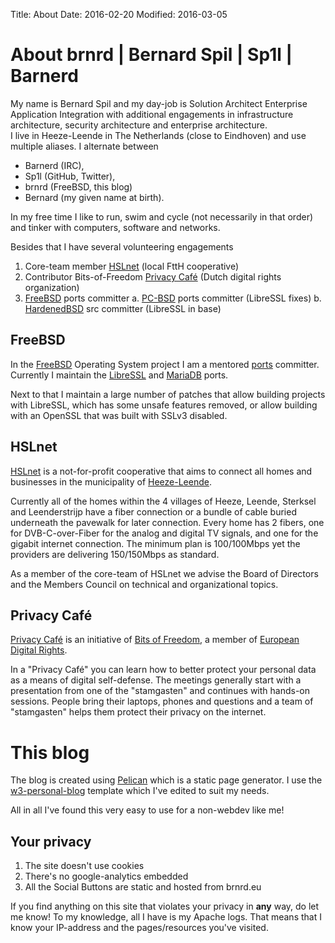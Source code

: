 ﻿Title: About
Date: 2016-02-20
Modified: 2016-03-05

# About brnrd | Bernard Spil | Sp1l | Barnerd

My name is Bernard Spil and my day-job is Solution Architect Enterprise Application Integration with additional engagements in infrastructure architecture, security architecture and enterprise architecture.	
I live in Heeze-Leende in The Netherlands (close to Eindhoven) and use multiple aliases. I alternate between 

 * Barnerd (IRC), 
 * Sp1l (GitHub, Twitter), 
 * brnrd (FreeBSD, this blog)
 * Bernard (my given name at birth).

In my free time I like to run, swim and cycle (not necessarily in that order) and tinker with computers, software and networks.

Besides that I have several volunteering engagements

  1. Core-team member [HSLnet](http://hslnet.nl) (local FttH cooperative)
  2. Contributor Bits-of-Freedom [Privacy Café](https://privacycafe.bof.nl/) (Dutch digital rights organization)
  3. [FreeBSD](http://freebsd.org) ports committer
    a. [PC-BSD](http://pcbsd.org) ports committer (LibreSSL fixes)
    b. [HardenedBSD](http://hardenedbsd.org) src committer (LibreSSL in base)

## FreeBSD

In the [FreeBSD](http://freebsd.org) Operating System project I am a mentored [ports](https://www.freebsd.org/ports/) committer. Currently I maintain the [LibreSSL](http://libressl.org) and [MariaDB](http://mariadb.org) ports.

Next to that I maintain a large number of patches that allow building projects with LibreSSL, which has some unsafe features removed, or allow building with an OpenSSL that was built with SSLv3 disabled.

## HSLnet

[HSLnet](http://hslnet.nl) is a not-for-profit cooperative that aims to connect all homes and businesses in the municipality of [Heeze-Leende](https://en.wikipedia.org/wiki/Heeze-Leende).

Currently all of the homes within the 4 villages of Heeze, Leende, Sterksel and Leenderstrijp have a fiber connection or a bundle of cable buried underneath the pavewalk for later connection. Every home has 2 fibers, one for DVB-C-over-Fiber for the analog and digital TV signals, and one for the gigabit internet connection. The minimum plan is 100/100Mbps yet the providers are delivering 150/150Mbps as standard.

As a member of the core-team of HSLnet we advise the Board of Directors and the Members Council on technical and organizational topics.

## Privacy Café

[Privacy Café](https://privacycafe.bof.nl/) is an initiative of [Bits of Freedom](https://www.bof.nl/), a member of [European Digital Rights](https://edri.org/).

In a "Privacy Café" you can learn how to better protect your personal data as a means of digital self-defense. The meetings generally start with a presentation from one of the "stamgasten" and continues with hands-on sessions. People bring their laptops, phones and questions and a team of "stamgasten" helps them protect their privacy on
the internet.

# This blog

The blog is created using [Pelican](http://getpelican.com) which is a static page generator. I use the [w3-personal-blog](https://github.com/samael500/w3-personal-blog/) template which I've edited to suit my needs.

All in all I've found this very easy to use for a non-webdev like me!

## Your privacy

 1. The site doesn't use cookies
 2. There's no google-analytics embedded
 3. All the Social Buttons are static and hosted from brnrd.eu

If you find anything on this site that violates your privacy in __any__ way, do let me know! To my knowledge, all I have is my Apache logs. That means that I know your IP-address and the pages/resources you've visited.